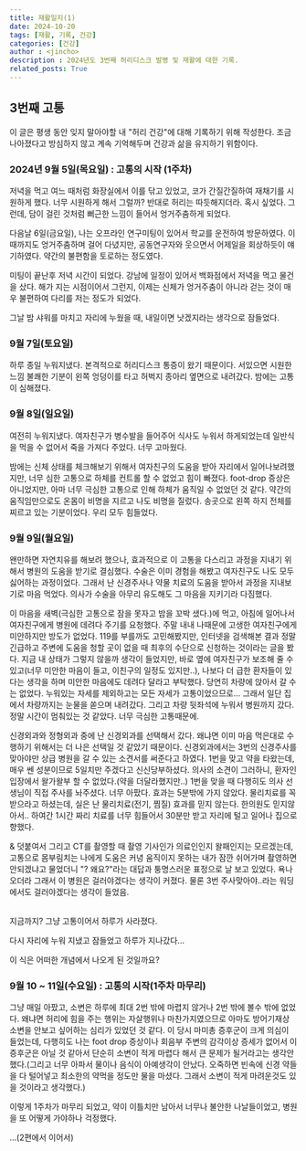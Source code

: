 ```yaml
---
title: 재활일지(1)
date: 2024-10-20
tags: [재활, 기록, 건강]
categories: [건강]
author : <jincho>
description : 2024년도 3번째 허리디스크 발병 및 재활에 대한 기록.
related_posts: True
---
```


## 3번째 고통

이 글은 평생 동안 잊지 말아야할 내 "허리 건강"에 대해 기록하기 위해 작성한다. 조금 나아졌다고 방심하지 않고 계속 기억해두며 건강과 삶을 유지하기 위함이다.

### 2024년 9월 5일(목요일)  : 고통의 시작 (1주차)

저녁을 먹고 여느 때처럼 화장실에서 이를 닦고 있었고, 코가 간질간질하여 재채기를 시원하게 했다. 너무 시원하게 해서 그럴까? 반대로 허리는 따듯해지더라. 혹시 싶었다. 그런데, 담이 걸린 것처럼 뻐근한 느낌이 들어서 엉거주춤하게 되었다.

다음날 6일(금요일), 나는 오프라인 연구미팅이 있어서 학교를 운전하여 방문하였다. 이때까지도 엉거주춤하며 걸어 다녔지만, 공동연구자와 웃으면서 어제일을 회상하듯이 얘기하였다. 약간의 불편함을 토로하는 정도였다.

미팅이 끝난후 저녁 시간이 되었다. 강남에 일정이 있어서 백화점에서 저녁을 먹고 물건을 샀다. 해가 지는 시점이어서 그런지, 이제는 신체가 엉거주춤이 아니라 걷는 것이 매우 불편하여 다리를 저는 정도가 되었다.

그날 밤 샤워를 마치고 자리에 누웠을 때, 내일이면 낫겠지라는 생각으로 잠들었다.

### 9월 7일(토요일)

하루 종일 누워지냈다. 본격적으로 허리디스크 통증이 왔기 때문이다. 서있으면 시원한 느낌 불쾌한 기분이 왼쪽 엉덩이를 타고 허벅지 종아리 옆면으로 내려갔다.
밤에는 고통이 심해졌다.

### 9월 8일(일요일)

여전히 누워지냈다. 여자친구가 병수발을 들어주어 식사도 누워서 하게되었는데 일반식을 먹을 수 없어서 죽을 가져다 주었다. 너무 고마웠다.

밤에는 신체 상태를 체크해보기 위해서 여자친구의 도움을 받아 자리에서 일어나보려했지만, 너무 심한 고통으로 하체를 컨트롤 할 수 없었고 힘이 빠졌다. foot-drop 증상은 아니었지만, 아마 너무 극심한 고통으로 인해 하체가 움직일 수 없었던 것 같다. 약간의 움직임만으로도 온몸이 비명을 지르고 나도 비명을 질렀다. 송곳으로 왼쪽 하지 전체를 찌르고 있는 기분이었다. 우리 모두 힘들었다.

### 9월 9일(월요일)

왠만하면 자연치유를 해보려 했으나, 효과적으로 이 고통을 다스리고 과정을 지내기 위해서 병원의 도움을 받기로 결심했다. 수술은 이미 경험을 해봤고 여자친구도 나도 모두 싫어하는 과정이었다. 그래서 난 신경주사나 약물 치료의 도움을 받아서 과정을 지내보기로 마음 먹었다. 의사가 수술을 아무리 유도해도 그 마음을 지키기라 다짐했다.

이 마음을 새벽(극심한 고통으로 잠을 못자고 밤을 꼬박 샜다.)에 먹고, 아침에 일어나서 여자친구에게 병원에 데려다 주기를 요청했다. 주말 내내 나때문에 고생한 여자친구에게 미안하지만 방도가 없었다. 119를 부를까도 고민해봤지만, 인터넷을 검색해본 결과 정말 긴급하고 주변에 도움을 청할 곳이 없을 때 최후의 수단으로 신청하는 것이라는 글을 봤다. 지금 내 상태가 그렇지 않을까 생각이 들었지만, 바로 옆에 여자친구가 보조해 줄 수 있고(너무 미안한 마음이 들고, 이친구의 일정도 있지만..), 나보다 더 급한 환자들이 있다는 생각을 하며 미안한 마음에도 데려다 달라고 부탁했다. 당연히 차량에 앉아서 갈 수는 없었다. 누워있는 자세를 제외하고는 모든 자세가 고통이었으므로...  그래서 일단 집에서 차량까지는 눈물을 쏟으며 내려갔다. 그리고 차량 뒷좌석에 누워서 병원까지 갔다. 정말 시간이 멈춰있는 것 같았다. 너무 극심한 고통때문에.

신경외과와 정형외과 중에 난 신경외과를 선택해서 갔다. 왜냐면 이미 마음 먹은대로 수행하기 위해서는 더 나은 선택일 것 같았기 때문이다. 신경외과에서는 3번의 신경주사를 맞아야만 상급 병원을 갈 수 있는 소견서를 써준다고 하였다. 1번을 맞고 약을 타왔는데, 매우 쎈 성분이므로 5일치만 주겠다고 신신당부하셨다. 의사의 소견이 그러하니, 환자인 입장에서 왈가왈부 할 수 없었다.(약을 더달라했지만..) 1번을 맞을 때 다행히도 의사 선생님이 직접 주사를 놔주셨다. 너무 아팠다. 효과는 5분밖에 가지 않았다. 물리치료를 꼭 받으라고 하셨는데, 실은 난 물리치료(전기, 찜질) 효과를 믿지 않는다. 한의원도 믿지않아서..     하여간 1시간 짜리 치료를 너무 힘들어서 30분만 받고 자리에 털고 일어나 집으로 향했다.

& 덧붙여서 그리고 CT를 촬영할 때 촬영 기사인가 의료인인지 왈패인지는 모르겠는데, 고통으로 몸부림치는 나에게 도움은 커녕 움직이지 못하는 내가 잠깐 쉬어가며 촬영하면 안되겠냐고 물었더니 "? 왜요?"라는 대답과 퉁명스러운 표정으로 날 보고 있었다. 욕나오더라 그래서 이 병원은 걸러야겠다는 생각이 커졌다. 물론 3번 주사맞아야..라는 워딩에서도 걸러야겠다는 생각이 들었음.

<br>
지금까지? 그냥 고통이어서 하루가 사라졌다.

다시 자리에 누워 지냈고 잠들었고 하루가 지나갔다...


이 식은 어떠한 개념에서 나오게 된 것일까요?<br>

### 9월 10 ~ 11일(수요일) : 고통의 시작(1주차 마무리)

그냥 매일 아팠고, 소변은 하루에 최대 2번 밖에 마렵지 않거나 2번 밖에 볼수 밖에 없었다. 왜냐면 허리에 힘을 주는 행위는 자살행위나 마찬가지였으므로 아마도 방어기재상 소변을 안보고 싶어하는 심리가 있었던 것 같다. 이 당시 마미총 증후군이 크게 의심이 들었는데, 다행히도 나는 foot drop 증상이나 회음부 주변의 감각이상 증세가 없어서 이 증후군은 아닐 것 같아서 단순히 소변이 적게 마렵다 해서 큰 문제가 될거라고는 생각안했다.(그리고 너무 아파서 물이나 음식이 아예생각이 안났다. 오죽하면 빈속에 신경 약들을 다 털어넣고 최소한의 약먹을 정도만 물을 마셨다. 그래서 소변이 적게 마려운것도 있을 것이라고 생각했다.)

이렇게 1주차가 마무리 되었고, 약이 이틀치만 남아서 너무나 불안한 나날들이었고, 병원을 또 어떻게 가야하나 걱정했다.

...(2편에서 이어서)
